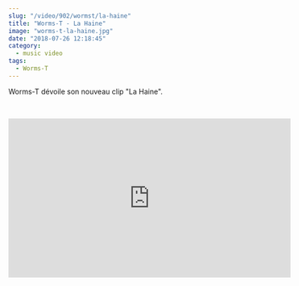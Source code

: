 ```yaml
--- 
slug: "/video/902/wormst/la-haine"
title: "Worms-T - La Haine"
image: "worms-t-la-haine.jpg"
date: "2018-07-26 12:18:45"
category:
  - music video
tags:
  - Worms-T
---
```

<p>Worms-T dévoile son nouveau clip "La Haine".</p><br/><p><iframe width="560" height="315" src="https://www.youtube.com/embed/c1p4TzVQ3NA" frameborder="0" allow="autoplay; encrypted-media" allowfullscreen></iframe></p>
